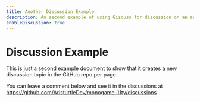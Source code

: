 ```yaml
---
title: Another Discussion Example
description: An second example of using Giscuss for discussion on an article
enableDiscussion: true
---
```


# Discussion Example
This is just a second example document to show that it creates a new discussion topic in the GitHub repo per page.


You can leave a comment below and see it in the discussions at https://github.com/AristurtleDev/monogame-11ty/discussions

